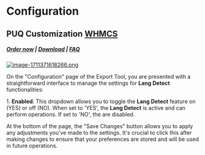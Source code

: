 # Configuration

## PUQ Customization **[WHMCS](https://puqcloud.com/link.php?id=77)**

#####  [Order now](https://puqcloud.com/whmcs-addon-puq-customization.php) | [Download](https://download.puqcloud.com/WHMCS/addons/PUQ-Customization/) | [FAQ](https://faq.puqcloud.com/)

[![image-1711371618266.png](https://doc.puq.info/uploads/images/gallery/2024-03/scaled-1680-/image-1711371618266.png)](https://doc.puq.info/uploads/images/gallery/2024-03/image-1711371618266.png)

On the "Configuration" page of the Export Tool, you are presented with a straightforward interface to manage the settings for **Lang Detect** functionalities:

1\. **Enabled**: This dropdown allows you to toggle the **Lang Detect** feature on (YES) or off (NO). When set to 'YES', the **Lang Detect** is active and can perform operations. If set to 'NO', the are disabled.

At the bottom of the page, the "Save Changes" button allows you to apply any adjustments you've made to the settings. It's crucial to click this after making changes to ensure that your preferences are stored and will be used in future operations.